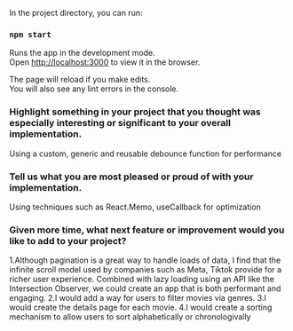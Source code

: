 In the project directory, you can run:

### `npm start`

Runs the app in the development mode.\
Open [http://localhost:3000](http://localhost:3000) to view it in the browser.

The page will reload if you make edits.\
You will also see any lint errors in the console.


### Highlight something in your project that you thought was especially interesting or significant to your overall implementation.
Using a custom, generic and reusable debounce function for performance

### Tell us what you are most pleased or proud of with your implementation.
Using techniques such as React.Memo, useCallback for optimization 

### Given more time, what next feature or improvement would you like to add to your project?
1.Although pagination is a great way to handle loads of data, I find that the infinite scroll model used by companies such as Meta, Tiktok provide for a richer user experience. Combined with lazy loading using an API like the Intersection Observer, we could create an app that is both performant and engaging.
2.I would add a way for users to filter movies via genres.
3.I would create the details page for each movie.
4.I would create a sorting mechanism to allow users to sort alphabetically or chronologivally